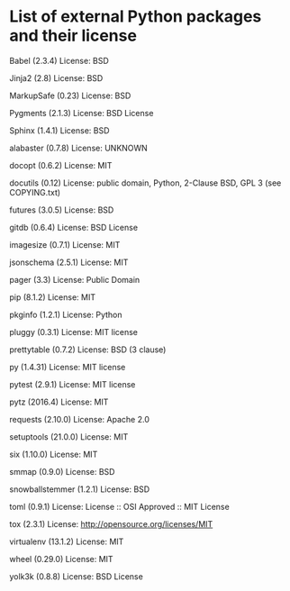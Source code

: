 # List of external Python packages and their license

Babel (2.3.4)
    License: BSD

Jinja2 (2.8)
    License: BSD

MarkupSafe (0.23)
    License: BSD

Pygments (2.1.3)
    License: BSD License

Sphinx (1.4.1)
    License: BSD

alabaster (0.7.8)
    License: UNKNOWN

docopt (0.6.2)
    License: MIT

docutils (0.12)
    License: public domain, Python, 2-Clause BSD, GPL 3 (see COPYING.txt)

futures (3.0.5)
    License: BSD

gitdb (0.6.4)
    License: BSD License

imagesize (0.7.1)
    License: MIT

jsonschema (2.5.1)
    License: MIT

pager (3.3)
    License: Public Domain

pip (8.1.2)
    License: MIT

pkginfo (1.2.1)
    License: Python

pluggy (0.3.1)
    License: MIT license

prettytable (0.7.2)
    License: BSD (3 clause)

py (1.4.31)
    License: MIT license

pytest (2.9.1)
    License: MIT license

pytz (2016.4)
    License: MIT

requests (2.10.0)
    License: Apache 2.0

setuptools (21.0.0)
    License: MIT

six (1.10.0)
    License: MIT

smmap (0.9.0)
    License: BSD

snowballstemmer (1.2.1)
    License: BSD

toml (0.9.1)
    License: License :: OSI Approved :: MIT License

tox (2.3.1)
    License: http://opensource.org/licenses/MIT

virtualenv (13.1.2)
    License: MIT

wheel (0.29.0)
    License: MIT

yolk3k (0.8.8)
    License: BSD License
